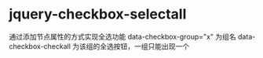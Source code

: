 jquery-checkbox-selectall
=========================
通过添加节点属性的方式实现全选功能
data-checkbox-group="x" 为组名
data-checkbox-checkall 为该组的全选按钮，一组只能出现一个
